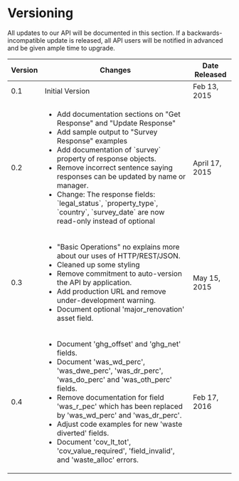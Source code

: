 
# Versioning
All updates to our API will be documented in this section. If a backwards-incompatible update is released, all API users will be notified in advanced and be given ample time to upgrade.


<table>
  <thead>
    <tr>
      <th>Version</th>
      <th>Changes</th>
      <th>Date Released</th>
    </tr>
  </thead>
  <tbody>
    <tr>
      <td>0.1</td>
      <td>Initial Version</td>
      <td>Feb 13, 2015</td>
    </tr>
    <tr>
      <td>0.2</td>
      <td>
        <ul>
          <li>Add documentation sections on "Get Response" and  "Update Response"</li>
          <li>Add sample output to "Survey Response" examples</li>
          <li>Add documentation of `survey` property of response objects.</li>
          <li>Remove incorrect sentence saying responses can be updated by name or manager.</li>
          <li>Change: The response fields: `legal_status`, `property_type`, `country`, `survey_date` are now read-only instead of optional</li>
        </td>
      <td>April 17, 2015</td>
    </tr>
    <tr>
      <td>0.3</td>
      <td>
        <ul>
          <li>"Basic Operations" no explains more about our uses of HTTP/REST/JSON.</li>
          <li>Cleaned up some styling</li>
          <li>Remove commitment to auto-version the API by application.</li>
          <li>Add production URL and remove under-development warning.</li>
          <li>Document optional 'major_renovation' asset field.</li>
        </td>
      <td>May 15, 2015</td>
    </tr>
    <tr>
      <td>0.4</td>
      <td>
        <ul>
          <li>Document 'ghg_offset' and 'ghg_net' fields.</li>
          <li>Document 'was_wd_perc', 'was_dwe_perc', 'was_dr_perc', 'was_do_perc' and 'was_oth_perc' fields.</li>
          <li>Remove documentation for field 'was_r_pec' which has been replaced by 'was_wd_perc' and 'was_dr_perc'.</li>
          <li>Adjust code examples for new 'waste diverted' fields.</li>
          <li>Document 'cov_lt_tot', 'cov_value_required', 'field_invalid', and 'waste_alloc' errors.</li>
        </td>
      <td>Feb 17, 2016</td>
    </tr>
  </tbody>
</table>

